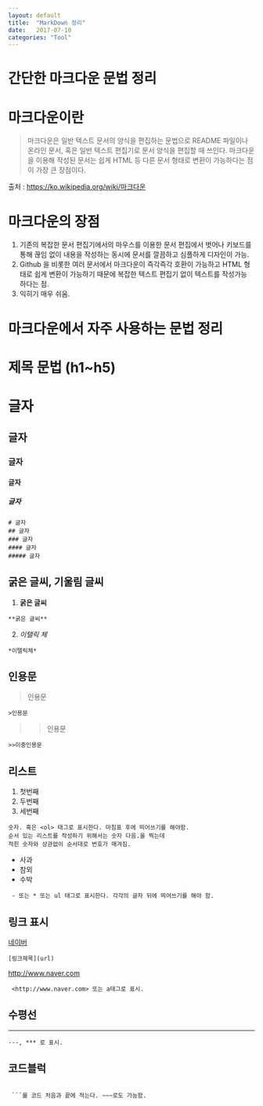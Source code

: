 ```yaml
---
layout: default
title:  "MarkDown 정리"
date:   2017-07-10 
categories: "Tool"
---
```


# 간단한 마크다운 문법 정리

# 마크다운이란 
> 마크다운은 일반 텍스트 문서의 양식을 편집하는 문법으로 README 파일이나 온라인 문서, 혹은 일반 텍스트 편집기로 문서 양식을 편집할 때 쓰인다. 마크다운을 이용해 작성된 문서는 쉽게 HTML 등 다른 문서 형태로 변환이 가능하다는 점이 가장 큰 장점이다. 

 출처 : https://ko.wikipedia.org/wiki/마크다운


# 마크다운의 장점

1. 기존의 복잡한 문서 편집기에서의 마우스를 이용한 문서 편집에서 벗어나 키보드를 통해 끊임 없이 내용을 작성하는 동시에 문서를 깔끔하고 심플하게 디자인이 가능.
2. Github 을 비롯한 여러 문서에서 마크다운이 즉각즉각 호환이 가능하고 HTML 형태로 쉽게 변환이 가능하기 때문에 복잡한 텍스트 편집기 없이 텍스트를 작성가능 하다는 점.
3. 익히기 매우 쉬움.


# 마크다운에서 자주 사용하는 문법 정리

# 제목 문법 (h1~h5)
# 글자    
## 글자    
### 글자  
#### 글자   
##### 글자 

```
# 글자    
## 글자    
### 글자  
#### 글자   
##### 글자   
```


## 굵은 글씨, 기울림 글씨
1. **굵은 글씨**  
```
**굵은 글씨**
``` 
2. *이탤릭 체*
```
*이탤릭체*
```

## 인용문
> 인용문 
 ```
 >인용문
 ```
>> 인용문 
```
>>이중인용문
```


## 리스트
1. 첫번째
2. 두번째
3. 세번째

```
숫자. 혹은 <ol> 태그로 표시한다. 마침표 후에 띄어쓰기를 해야함. 
순서 있는 리스트를 작성하기 위해서는 숫자 다음.을 찍는데 
적힌 숫자와 상관없이 순서대로 번호가 매겨짐.
```
- 사과
- 참외
- 수박

```
 - 또는 * 또는 ul 태그로 표시한다. 각각의 글자 뒤에 띄어쓰기를 해야 함.
```


## 링크 표시
[네이버](www.naver.com)
```
[링크제목](url)
```

http://www.naver.com
```
 <http://www.naver.com> 또는 a태그로 표시.
```



##  수평선
---
```
---, *** 로 표시.
```

## 코드블럭
```
```


```
 ```를 코드 처음과 끝에 적는다. ~~~로도 가능함.
```

